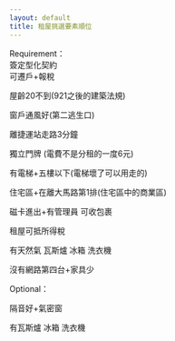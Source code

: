 ```yaml
---
layout: default
title: 租屋挑選要素順位
---
```


Requirement：  
簽定型化契約  
可遷戶+報稅  

屋齡20不到(921之後的建築法規)  
  
窗戶通風好(第二逃生口)  
  
離捷運站走路3分鐘  
  
獨立門牌 (電費不是分租的一度6元)  
  
有電梯+五樓以下(電梯壞了可以用走的)  
  
住宅區+在離大馬路第1排(住宅區中的商業區)  
  
磁卡進出+有管理員 可收包裹  
  
租屋可抵所得稅  
  
有天然氣 瓦斯爐 冰箱 洗衣機  
  
沒有網路第四台+家具少  
  
  
Optional：

隔音好+氣密窗  

有瓦斯爐 冰箱 洗衣機
